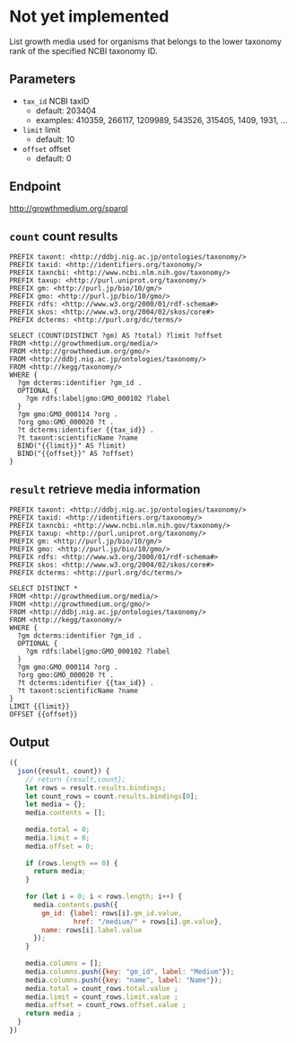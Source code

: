 # Not yet implemented

List growth media used for organisms that belongs to the lower taxonomy rank of the specified NCBI taxonomy ID.

## Parameters

* `tax_id` NCBI taxID
  * default: 203404
  * examples: 410359, 266117, 1209989, 543526, 315405, 1409, 1931, ...
* `limit` limit
  * default: 10
* `offset` offset
  * default: 0

## Endpoint

http://growthmedium.org/sparql

## `count` count results

```sparql
PREFIX taxont: <http://ddbj.nig.ac.jp/ontologies/taxonomy/>
PREFIX taxid: <http://identifiers.org/taxonomy/>
PREFIX taxncbi: <http://www.ncbi.nlm.nih.gov/taxonomy/>
PREFIX taxup: <http://purl.uniprot.org/taxonomy/>
PREFIX gm: <http://purl.jp/bio/10/gm/>
PREFIX gmo: <http://purl.jp/bio/10/gmo/>
PREFIX rdfs: <http://www.w3.org/2000/01/rdf-schema#>
PREFIX skos: <http://www.w3.org/2004/02/skos/core#>
PREFIX dcterms: <http://purl.org/dc/terms/>

SELECT (COUNT(DISTINCT ?gm) AS ?total) ?limit ?offset
FROM <http://growthmedium.org/media/>
FROM <http://growthmedium.org/gmo/>
FROM <http://ddbj.nig.ac.jp/ontologies/taxonomy/>
FROM <http://kegg/taxonomy/>
WHERE {
  ?gm dcterms:identifier ?gm_id .
  OPTIONAL {
    ?gm rdfs:label|gmo:GMO_000102 ?label
  }
  ?gm gmo:GMO_000114 ?org .
  ?org gmo:GMO_000020 ?t .
  ?t dcterms:identifier {{tax_id}} .
  ?t taxont:scientificName ?name
  BIND("{{limit}}" AS ?limit)
  BIND("{{offset}}" AS ?offset)
}
```



## `result` retrieve media information

```sparql
PREFIX taxont: <http://ddbj.nig.ac.jp/ontologies/taxonomy/>
PREFIX taxid: <http://identifiers.org/taxonomy/>
PREFIX taxncbi: <http://www.ncbi.nlm.nih.gov/taxonomy/>
PREFIX taxup: <http://purl.uniprot.org/taxonomy/>
PREFIX gm: <http://purl.jp/bio/10/gm/>
PREFIX gmo: <http://purl.jp/bio/10/gmo/>
PREFIX rdfs: <http://www.w3.org/2000/01/rdf-schema#>
PREFIX skos: <http://www.w3.org/2004/02/skos/core#>
PREFIX dcterms: <http://purl.org/dc/terms/>

SELECT DISTINCT *
FROM <http://growthmedium.org/media/>
FROM <http://growthmedium.org/gmo/>
FROM <http://ddbj.nig.ac.jp/ontologies/taxonomy/>
FROM <http://kegg/taxonomy/>
WHERE {
  ?gm dcterms:identifier ?gm_id .
  OPTIONAL {
    ?gm rdfs:label|gmo:GMO_000102 ?label
  }
  ?gm gmo:GMO_000114 ?org .
  ?org gmo:GMO_000020 ?t .
  ?t dcterms:identifier {{tax_id}} .
  ?t taxont:scientificName ?name
}
LIMIT {{limit}}
OFFSET {{offset}}
```

## Output

```javascript
({
  json({result, count}) {
    // return {result,count};
    let rows = result.results.bindings;
    let count_rows = count.results.bindings[0];
    let media = {};
    media.contents = [];
    
    media.total = 0;
    media.limit = 0;
    media.offset = 0;
    
    if (rows.length == 0) {
      return media;      
    }
    
    for (let i = 0; i < rows.length; i++) {
      media.contents.push({
        gm_id: {label: rows[i].gm_id.value,
                href: "/medium/" + rows[i].gm.value},
        name: rows[i].label.value
      });
    }
    
    media.columns = [];
    media.columns.push({key: "gm_id", label: "Medium"});
    media.columns.push({key: "name", label: "Name"});
    media.total = count_rows.total.value ;
    media.limit = count_rows.limit.value ;
    media.offset = count_rows.offset.value ;
    return media ;
  }
})
```
